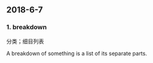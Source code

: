 ## 2018-6-7

### 1. breakdown

分类；细目列表

A breakdown of something is a list of its separate parts.




